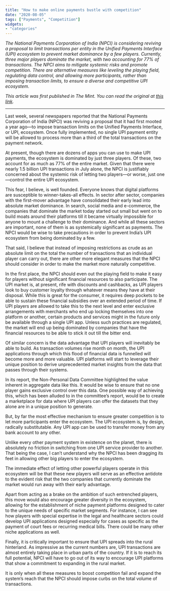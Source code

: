 ```yaml
---
title: "How to make online payments bustle with competition"
date: "2020-08-05"
tags: ["Payments", "Competition"]
widgets: 
- "categories"
---
```


*The National Payments Corporation of India (NPCI) is considering reviving a proposal to limit transactions per entity in the Unified Payments Interface (UPI) ecosystem to prevent market dominance by a few players. Currently, three major players dominate the market, with two accounting for 77% of transactions. The NPCI aims to mitigate systemic risks and promote competition. There are alternative measures like leveling the playing field, regulating data control, and allowing more participants, rather than imposing transaction limits, to ensure a diverse and competitive UPI ecosystem.*
<!--more-->
*This article was first published in The Mint. You can read the original at [this link](https://www.livemint.com/opinion/columns/how-to-make-online-payments-bustle-with-competition-11596551845490.html).*

---

Last week, several newspapers reported that the National Payments Corporation of India (NPCI) was reviving a proposal that it had first mooted a year ago—to impose transaction limits on the Unified Payments Interface, or UPI, ecosystem. Once fully implemented, no single UPI payment entity will be allowed to process more than a third of the total transactions on the payment network.

At present, though there are dozens of apps you can use to make UPI payments, the ecosystem is dominated by just three players. Of these, two account for as much as 77% of the entire market. Given that there were nearly 1.5 billion UPI transactions in July alone, the NPCI is justifiably concerned about the systemic risk of letting two players—or worse, just one—control the entire UPI ecosystem.

This fear, I believe, is well founded. Everyone knows that digital platforms are susceptible to winner-takes-all effects. In sector after sector, companies with the first-mover advantage have consolidated their early lead into absolute market dominance. In search, social media and e-commerce, the companies that dominate the market today started out small but went on to build moats around their platforms till it became virtually impossible for anyone to mount a challenge to their dominance. And while all these sectors are important, none of them is as systemically significant as payments. The NPCI would be wise to take precautions in order to prevent India’s UPI ecosystem from being dominated by a few.

That said, I believe that instead of imposing restrictions as crude as an absolute limit on the total the number of transactions that an individual player can carry out, there are other more elegant measures that the NPCI should consider in order to make the market more naturally competitive.

In the first place, the NPCI should even out the playing field to make it easy for players without significant financial resources to also participate. The UPI market is, at present, rife with discounts and cashbacks, as UPI players look to buy customer loyalty through whatever means they have at their disposal. While this is great for the consumer, it requires deep pockets to be able to sustain these financial subsidies over an extended period of time. If UPI players are allowed to take this to the next level and enter exclusive arrangements with merchants who end up locking themselves into one platform or another, certain products and services might in the future only be available through a single UPI app. Unless such practices are regulated, the market will end up being dominated by companies that have the financial resources to be able to stick it out till the bitter end.

Of similar concern is the data advantage that UPI players will inevitably be able to build. As transaction volumes rise month on month, the UPI applications through which this flood of financial data is funnelled will become more and more valuable. UPI platforms will start to leverage their unique position to derive unprecedented market insights from the data that passes through their systems.

In its report, the Non-Personal Data Committee highlighted the value inherent in aggregate data like this. It would be wise to ensure that no one player gains exclusive control over this data. One possible way of achieving this, which has been alluded to in the committee’s report, would be to create a marketplace for data where UPI players can offer the datasets that they alone are in a unique position to generate.

But, by far the most effective mechanism to ensure greater competition is to let more participants enter the ecosystem. The UPI ecosystem is, by design, radically substitutable. Any UPI app can be used to transfer money from any bank account to any other.

Unlike every other payment system in existence on the planet, there is absolutely no friction in switching from one UPI service provider to another. That being the case, I can’t understand why the NPCI has been dragging its feet in allowing other big players to enter the ecosystem.

The immediate effect of letting other powerful players operate in this ecosystem will be that these new players will serve as an effective antidote to the evident risk that the two companies that currently dominate the market would run away with their early advantage.

Apart from acting as a brake on the ambition of such entrenched players, this move would also encourage greater diversity in the ecosystem, allowing for the establishment of niche payment platforms designed to cater to the unique needs of specific market segments. For instance, I can see how players with special expertise in the legal and healthcare sectors could develop UPI applications designed especially for cases as specific as the payment of court fees or recurring medical bills. There could be many other niche applications as well.

Finally, it is critically important to ensure that UPI spreads into the rural hinterland. As impressive as the current numbers are, UPI transactions are almost entirely taking place in urban parts of the country. If it is to reach its full potential, NPCI will have to go out of its way to encourage UPI platforms that show a commitment to expanding in the rural market.

It is only when all these measures to boost competition fail and expand the system’s reach that the NPCI should impose curbs on the total volume of transactions.

